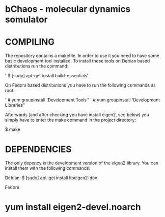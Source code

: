 bChaos - molecular dynamics somulator
=====================================

COMPILING
=========
The repository contains a makefile. In order to use it you need to have some basic development tool installed.
To install these tools on Debian based distributions run the command:

'  $ [sudo] apt-get install build-essentials'

On Fedora based distributions you have to run the following commands as root:

'  # yum groupinstall 'Development Tools''
'  # yum groupinstall 'Development Libraries''

Afterwards (and after checking you have install eigen2, see below) you simply have to enter the make command in the project directory:

  $ make

DEPENDENCIES
============
The only depency is the development version of the eigen2 library. You can install them with the following commands:

Debian:
  $ [sudo] apt-get install libeigen2-dev

Fedora:
  # yum install eigen2-devel.noarch
